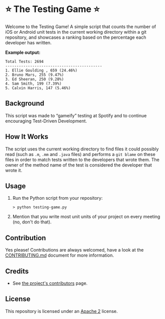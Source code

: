 # :star: The Testing Game :star:

Welcome to the Testing Game! A simple script that counts the number of iOS or Android unit tests in the current working directory within a git repository, and showcases a ranking based on the percentage each developer has written.

**Example output:**

```shell
Total Tests: 2694
-------------------------------------------
1. Ellie Goulding , 659 (24.46%)
2. Bruno Mars, 255 (9.47%)
3. Ed Sheeran, 250 (9.28%)
4. Sam Smith, 199 (7.39%)
5. Calvin Harris, 147 (5.46%)

```

## Background

This script was made to “gameify” testing at Spotify and to continue encouraging Test-Driven Development. 

## How It Works

The script uses the current working directory to find files it could possibly read (such as `.m`, `.mm` and `.java` files) and performs a `git blame` on these files in order to match tests written to the developers that wrote them. 
The owner of the method name of the test is considered the developer that wrote it.

## Usage

1. Run the Python script from your repository:

    ```shell
    > python testing-game.py
    ```

2. Mention that you write most unit units of your project on every meeting (no, don't do that).


## Contribution

Yes please! Contributions are always welcomed, have a look at the [CONTRIBUTING.md](https://github.com/spotify/testing-game/blob/master/CONTRIBUTING.md) document for more information.

## Credits

* See [the project's contributors](https://github.com/spotify/testing-game/graphs/contributors) page.

## License

This repository is licensed under an [Apache 2](http://www.apache.org/licenses/LICENSE-2.0) license. 
